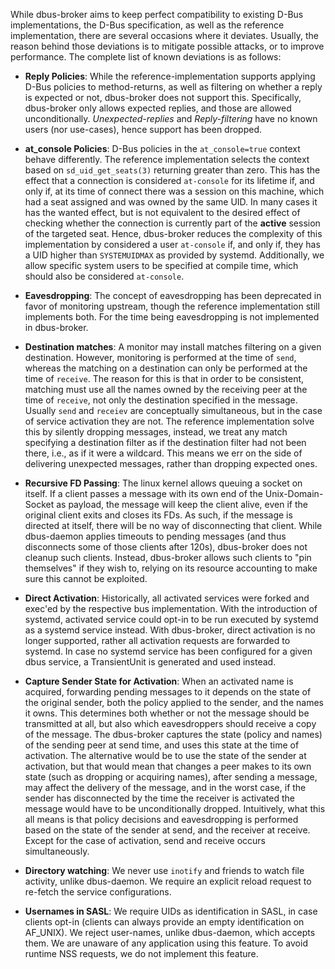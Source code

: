 While dbus-broker aims to keep perfect compatibility to existing D-Bus implementations, the D-Bus specification, as well as the reference implementation, there are several occasions where it deviates. Usually, the reason behind those deviations is to mitigate possible attacks, or to improve performance. The complete list of known deviations is as follows:

* **Reply Policies**: While the reference-implementation supports applying D-Bus policies to method-returns, as well as filtering on whether a reply is expected or not, dbus-broker does not support this. Specifically, dbus-broker only allows expected replies, and those are allowed unconditionally.
_Unexpected-replies_ and _Reply-filtering_ have no known users (nor use-cases), hence support has been dropped.

* **at_console Policies**: D-Bus policies in the `at_console=true` context behave differently. The reference implementation selects the context based on `sd_uid_get_seats(3)` returning greater than zero. This has the effect that a connection is considered `at-console` for its lifetime if, and only if, at its time of connect there was a session on this machine, which had a seat assigned and was owned by the same UID. In many cases it has the wanted effect, but is not equivalent to the desired effect of checking whether the connection is currently part of the **active** session of the targeted seat. Hence, dbus-broker reduces the complexity of this implementation by considered a user `at-console` if, and only if, they has a UID higher than `SYSTEMUIDMAX` as provided by systemd. Additionally, we allow specific system users to be specified at compile time, which should also be considered `at-console`.

* **Eavesdropping**: The concept of eavesdropping has been deprecated in favor of monitoring upstream, though the reference implementation still implements both. For the time being eavesdropping is not implemented in dbus-broker.

* **Destination matches**: A monitor may install matches filtering on a given destination. However, monitoring is performed at the time of `send`, whereas the matching on a destination can only be performed at the time of `receive`. The reason for this is that in order to be consistent, matching must use all the names owned by the receiving peer at the time of `receive`, not only the destination specified in the message. Usually `send` and `receiev` are conceptually simultaneous, but in the case of service activation they are not. The reference implementation solve this by silently dropping messages, instead, we treat any match specifying a destination filter as if the destination filter had not been there, i.e., as if it were a wildcard. This means we err on the side of delivering unexpected messages, rather than dropping expected ones.

* **Recursive FD Passing**: The linux kernel allows queuing a socket on itself. If a client passes a message with its own end of the Unix-Domain-Socket as payload, the message will keep the client alive, even if the original client exits and closes its FDs. As such, if the message is directed at itself, there will be no way of disconnecting that client.
While dbus-daemon applies timeouts to pending messages (and thus disconnects some of those clients after 120s), dbus-broker does not cleanup such clients. Instead, dbus-broker allows such clients to "pin themselves" if they wish to, relying on its resource accounting to make sure this cannot be exploited.

* **Direct Activation**: Historically, all activated services were forked and exec'ed by the respective bus implementation. With the introduction of systemd, activated service could opt-in to be run executed by systemd as a systemd service instead. With dbus-broker, direct activation is no longer supported, rather all activation requests are forwarded to systemd. In case no systemd service has been configured for a given dbus service, a TransientUnit is generated and used instead.

* **Capture Sender State for Activation**: When an activated name is acquired, forwarding pending messages to it depends on the state of the original sender, both the policy applied to the sender, and the names it owns. This determines both whether or not the message should be transmitted at all, but also which eavesdroppers should receive a copy of the message. The dbus-broker captures the state (policy and names) of the sending peer at send time, and uses this state at the time of activation. The alternative would be to use the state of the sender at activation, but that would mean that changes a peer makes to its own state (such as dropping or acquiring names), after sending a message, may affect the delivery of the message, and in the worst case, if the sender has disconnected by the time the receiver is activated the message would have to be unconditionally dropped. Intuitively, what this all means is that policy decisions and eavesdropping is performed based on the state of the sender at send, and the receiver at receive. Except for the case of activation, send and receive occurs simultaneously.

* **Directory watching**: We never use `inotify` and friends to watch file activity, unlike dbus-daemon. We require an explicit reload request to re-fetch the service configurations.

* **Usernames in SASL**: We require UIDs as identification in SASL, in case clients opt-in (clients can always provide an empty identification on AF_UNIX). We reject user-names, unlike dbus-daemon, which accepts them. We are unaware of any application using this feature. To avoid runtime NSS requests, we do not implement this feature.
